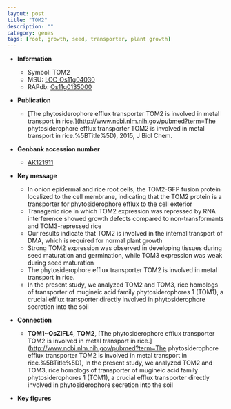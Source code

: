 ```yaml
---
layout: post
title: "TOM2"
description: ""
category: genes
tags: [root, growth, seed, transporter, plant growth]
---
```


* **Information**  
    + Symbol: TOM2  
    + MSU: [LOC_Os11g04030](http://rice.plantbiology.msu.edu/cgi-bin/ORF_infopage.cgi?orf=LOC_Os11g04030)  
    + RAPdb: [Os11g0135000](http://rapdb.dna.affrc.go.jp/viewer/gbrowse_details/irgsp1?name=Os11g0135000)  

* **Publication**  
    + [The phytosiderophore efflux transporter TOM2 is involved in metal transport in rice.](http://www.ncbi.nlm.nih.gov/pubmed?term=The phytosiderophore efflux transporter TOM2 is involved in metal transport in rice.%5BTitle%5D), 2015, J Biol Chem.

* **Genbank accession number**  
    + [AK121911](http://www.ncbi.nlm.nih.gov/nuccore/AK121911)

* **Key message**  
    + In onion epidermal and rice root cells, the TOM2-GFP fusion protein localized to the cell membrane, indicating that the TOM2 protein is a transporter for phytosiderophore efflux to the cell exterior
    + Transgenic rice in which TOM2 expression was repressed by RNA interference showed growth defects compared to non-transformants and TOM3-repressed rice
    + Our results indicate that TOM2 is involved in the internal transport of DMA, which is required for normal plant growth
    + Strong TOM2 expression was observed in developing tissues during seed maturation and germination, while TOM3 expression was weak during seed maturation
    + The phytosiderophore efflux transporter TOM2 is involved in metal transport in rice.
    + In the present study, we analyzed TOM2 and TOM3, rice homologs of transporter of mugineic acid family phytosiderophores 1 (TOM1), a crucial efflux transporter directly involved in phytosiderophore secretion into the soil

* **Connection**  
    + __TOM1~OsZIFL4__, __TOM2__, [The phytosiderophore efflux transporter TOM2 is involved in metal transport in rice.](http://www.ncbi.nlm.nih.gov/pubmed?term=The phytosiderophore efflux transporter TOM2 is involved in metal transport in rice.%5BTitle%5D),  In the present study, we analyzed TOM2 and TOM3, rice homologs of transporter of mugineic acid family phytosiderophores 1 (TOM1), a crucial efflux transporter directly involved in phytosiderophore secretion into the soil

* **Key figures**  


